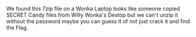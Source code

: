 We found this 7zip file on a Wonka Laptop looks like someone copied SECRET Candy files from Willy Wonka's Destop but we can't unzip it without the password maybe you can guess it of not just crack it and find the Flag.
